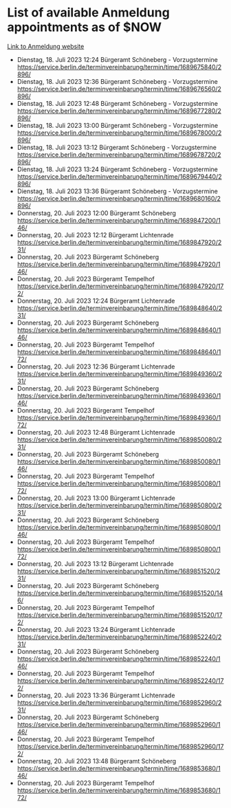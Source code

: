 # List of available Anmeldung appointments as of $NOW
[Link to Anmeldung website](https://service.berlin.de/terminvereinbarung/termin/tag.php?termin=1&anliegen[]=120686&dienstleisterlist=122210,122217,327316,122219,327312,122227,327314,122231,327346,122243,327348,122254,122252,329742,122260,329745,122262,329748,122271,327278,122273,327274,122277,327276,330436,122280,327294,122282,327290,122284,327292,122291,327270,122285,327266,122286,327264,122296,327268,150230,329760,122297,327286,122294,327284,122312,329763,122314,329775,122304,327330,122311,327334,122309,327332,317869,122281,327352,122279,329772,122283,122276,327324,122274,327326,122267,329766,122246,327318,122251,327320,122257,327322,122208,327298,122226,327300&herkunft=http%3A%2F%2Fservice.berlin.de%2Fdienstleistung%2F120686%2F)
- Dienstag, 18. Juli 2023 12:24 Bürgeramt Schöneberg - Vorzugstermine https://service.berlin.de/terminvereinbarung/termin/time/1689675840/2896/
- Dienstag, 18. Juli 2023 12:36 Bürgeramt Schöneberg - Vorzugstermine https://service.berlin.de/terminvereinbarung/termin/time/1689676560/2896/
- Dienstag, 18. Juli 2023 12:48 Bürgeramt Schöneberg - Vorzugstermine https://service.berlin.de/terminvereinbarung/termin/time/1689677280/2896/
- Dienstag, 18. Juli 2023 13:00 Bürgeramt Schöneberg - Vorzugstermine https://service.berlin.de/terminvereinbarung/termin/time/1689678000/2896/
- Dienstag, 18. Juli 2023 13:12 Bürgeramt Schöneberg - Vorzugstermine https://service.berlin.de/terminvereinbarung/termin/time/1689678720/2896/
- Dienstag, 18. Juli 2023 13:24 Bürgeramt Schöneberg - Vorzugstermine https://service.berlin.de/terminvereinbarung/termin/time/1689679440/2896/
- Dienstag, 18. Juli 2023 13:36 Bürgeramt Schöneberg - Vorzugstermine https://service.berlin.de/terminvereinbarung/termin/time/1689680160/2896/
- Donnerstag, 20. Juli 2023 12:00 Bürgeramt Schöneberg https://service.berlin.de/terminvereinbarung/termin/time/1689847200/146/
- Donnerstag, 20. Juli 2023 12:12 Bürgeramt Lichtenrade https://service.berlin.de/terminvereinbarung/termin/time/1689847920/231/
- Donnerstag, 20. Juli 2023  Bürgeramt Schöneberg https://service.berlin.de/terminvereinbarung/termin/time/1689847920/146/
- Donnerstag, 20. Juli 2023  Bürgeramt Tempelhof https://service.berlin.de/terminvereinbarung/termin/time/1689847920/172/
- Donnerstag, 20. Juli 2023 12:24 Bürgeramt Lichtenrade https://service.berlin.de/terminvereinbarung/termin/time/1689848640/231/
- Donnerstag, 20. Juli 2023  Bürgeramt Schöneberg https://service.berlin.de/terminvereinbarung/termin/time/1689848640/146/
- Donnerstag, 20. Juli 2023  Bürgeramt Tempelhof https://service.berlin.de/terminvereinbarung/termin/time/1689848640/172/
- Donnerstag, 20. Juli 2023 12:36 Bürgeramt Lichtenrade https://service.berlin.de/terminvereinbarung/termin/time/1689849360/231/
- Donnerstag, 20. Juli 2023  Bürgeramt Schöneberg https://service.berlin.de/terminvereinbarung/termin/time/1689849360/146/
- Donnerstag, 20. Juli 2023  Bürgeramt Tempelhof https://service.berlin.de/terminvereinbarung/termin/time/1689849360/172/
- Donnerstag, 20. Juli 2023 12:48 Bürgeramt Lichtenrade https://service.berlin.de/terminvereinbarung/termin/time/1689850080/231/
- Donnerstag, 20. Juli 2023  Bürgeramt Schöneberg https://service.berlin.de/terminvereinbarung/termin/time/1689850080/146/
- Donnerstag, 20. Juli 2023  Bürgeramt Tempelhof https://service.berlin.de/terminvereinbarung/termin/time/1689850080/172/
- Donnerstag, 20. Juli 2023 13:00 Bürgeramt Lichtenrade https://service.berlin.de/terminvereinbarung/termin/time/1689850800/231/
- Donnerstag, 20. Juli 2023  Bürgeramt Schöneberg https://service.berlin.de/terminvereinbarung/termin/time/1689850800/146/
- Donnerstag, 20. Juli 2023  Bürgeramt Tempelhof https://service.berlin.de/terminvereinbarung/termin/time/1689850800/172/
- Donnerstag, 20. Juli 2023 13:12 Bürgeramt Lichtenrade https://service.berlin.de/terminvereinbarung/termin/time/1689851520/231/
- Donnerstag, 20. Juli 2023  Bürgeramt Schöneberg https://service.berlin.de/terminvereinbarung/termin/time/1689851520/146/
- Donnerstag, 20. Juli 2023  Bürgeramt Tempelhof https://service.berlin.de/terminvereinbarung/termin/time/1689851520/172/
- Donnerstag, 20. Juli 2023 13:24 Bürgeramt Lichtenrade https://service.berlin.de/terminvereinbarung/termin/time/1689852240/231/
- Donnerstag, 20. Juli 2023  Bürgeramt Schöneberg https://service.berlin.de/terminvereinbarung/termin/time/1689852240/146/
- Donnerstag, 20. Juli 2023  Bürgeramt Tempelhof https://service.berlin.de/terminvereinbarung/termin/time/1689852240/172/
- Donnerstag, 20. Juli 2023 13:36 Bürgeramt Lichtenrade https://service.berlin.de/terminvereinbarung/termin/time/1689852960/231/
- Donnerstag, 20. Juli 2023  Bürgeramt Schöneberg https://service.berlin.de/terminvereinbarung/termin/time/1689852960/146/
- Donnerstag, 20. Juli 2023  Bürgeramt Tempelhof https://service.berlin.de/terminvereinbarung/termin/time/1689852960/172/
- Donnerstag, 20. Juli 2023 13:48 Bürgeramt Schöneberg https://service.berlin.de/terminvereinbarung/termin/time/1689853680/146/
- Donnerstag, 20. Juli 2023  Bürgeramt Tempelhof https://service.berlin.de/terminvereinbarung/termin/time/1689853680/172/

